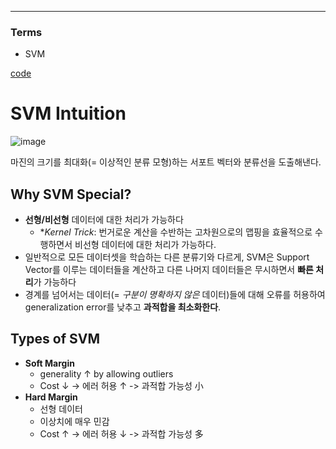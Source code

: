 ****
### Terms
- SVM

[code](https://github.com/hchoi256/ai-boot-camp/blob/main/ai/machine-learning/machine-learning/supervised-learning/classification/codes/support_vector_machine.ipynb)

# SVM Intuition
![image](https://user-images.githubusercontent.com/39285147/178284534-ac5200fe-60eb-4dd1-8ad1-b54cb8bfed2c.png)

마진의 크기를 최대화(= 이상적인 분류 모형)하는 서포트 벡터와 분류선을 도출해낸다.

## Why SVM Special?
- **선형/비선형** 데이터에 대한 처리가 가능하다
  - **Kernel Trick*: 번거로운 계산을 수반하는 고차원으로의 맵핑을 효율적으로 수행하면서 비선형 데이터에 대한 처리가 가능하다.
- 일반적으로 모든 데이터셋을 학습하는 다른 분류기와 다르게, SVM은 Support Vector를 이루는 데이터들을 계산하고 다른 나머지 데이터들은 무시하면서 **빠른 처리**가 가능하다
- 경계를 넘어서는 데이터(= *구분이 명확하지 않은* 데이터)들에 대해 오류를 허용하여 generalization error를 낮추고 **과적합을 최소화한다**.

## Types of SVM
- **Soft Margin**
  - generality ↑ by allowing outliers
  - Cost ↓ -> 에러 허용 ↑ -> 과적합 가능성 小
- **Hard Margin**
  - 선형 데이터
  - 이상치에 매우 민감
  - Cost ↑ -> 에러 허용 ↓ -> 과적합 가능성 多
